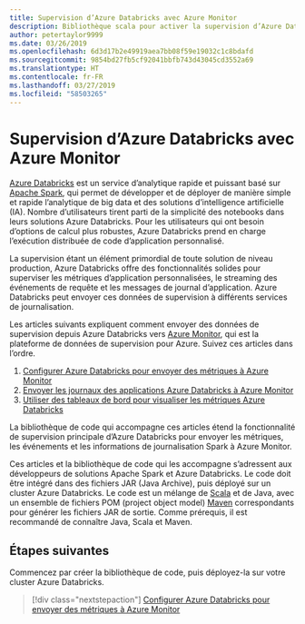 ```yaml
---
title: Supervision d’Azure Databricks avec Azure Monitor
description: Bibliothèque scala pour activer la supervision d’Azure Databricks dans Azure Log Analytics
author: petertaylor9999
ms.date: 03/26/2019
ms.openlocfilehash: 6d3d17b2e49919aea7bb08f59e19032c1c8bdafd
ms.sourcegitcommit: 9854bd27fb5cf92041bbfb743d43045cd3552a69
ms.translationtype: HT
ms.contentlocale: fr-FR
ms.lasthandoff: 03/27/2019
ms.locfileid: "58503265"
---
```

# <a name="monitoring-azure-databricks-with-azure-monitor"></a>Supervision d’Azure Databricks avec Azure Monitor

[Azure Databricks](/azure/azure-databricks/) est un service d’analytique rapide et puissant basé sur [Apache Spark](https://spark.apache.org/), qui permet de développer et de déployer de manière simple et rapide l’analytique de big data et des solutions d’intelligence artificielle (IA). Nombre d’utilisateurs tirent parti de la simplicité des notebooks dans leurs solutions Azure Databricks. Pour les utilisateurs qui ont besoin d’options de calcul plus robustes, Azure Databricks prend en charge l’exécution distribuée de code d’application personnalisé.

La supervision étant un élément primordial de toute solution de niveau production, Azure Databricks offre des fonctionnalités solides pour superviser les métriques d’application personnalisées, le streaming des événements de requête et les messages de journal d’application. Azure Databricks peut envoyer ces données de supervision à différents services de journalisation.

Les articles suivants expliquent comment envoyer des données de supervision depuis Azure Databricks vers [Azure Monitor](/azure/azure-monitor/overview), qui est la plateforme de données de supervision pour Azure. Suivez ces articles dans l’ordre.

1. [Configurer Azure Databricks pour envoyer des métriques à Azure Monitor](./configure-cluster.md)
1. [Envoyer les journaux des applications Azure Databricks à Azure Monitor](./application-logs.md)
1. [Utiliser des tableaux de bord pour visualiser les métriques Azure Databricks](./dashboards.md)

La bibliothèque de code qui accompagne ces articles étend la fonctionnalité de supervision principale d’Azure Databricks pour envoyer les métriques, les événements et les informations de journalisation Spark à Azure Monitor.

Ces articles et la bibliothèque de code qui les accompagne s’adressent aux développeurs de solutions Apache Spark et Azure Databricks. Le code doit être intégré dans des fichiers JAR (Java Archive), puis déployé sur un cluster Azure Databricks. Le code est un mélange de [Scala](https://www.scala-lang.org/) et de Java, avec un ensemble de fichiers POM (project object model) [Maven](https://maven.apache.org) correspondants pour générer les fichiers JAR de sortie. Comme prérequis, il est recommandé de connaître Java, Scala et Maven.

## <a name="next-steps"></a>Étapes suivantes

Commencez par créer la bibliothèque de code, puis déployez-la sur votre cluster Azure Databricks.

> [!div class="nextstepaction"]
> [Configurer Azure Databricks pour envoyer des métriques à Azure Monitor](./configure-cluster.md)